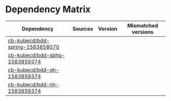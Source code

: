 # Dependency Matrix

Dependency | Sources | Version | Mismatched versions
---------- | ------- | ------- | -------------------
[cb-kubecd/bdd-spring-1583858070](https://github.com/cb-kubecd/bdd-spring-1583858070.git) |  | []() | 
[cb-kubecd/bdd-sbhg-1583859374](https://github.com/cb-kubecd/bdd-sbhg-1583859374.git) |  | []() | 
[cb-kubecd/bdd-gh-1583859374](https://github.com/cb-kubecd/bdd-gh-1583859374.git) |  | []() | 
[cb-kubecd/bdd-nh-1583859374](https://github.com/cb-kubecd/bdd-nh-1583859374.git) |  | []() | 
